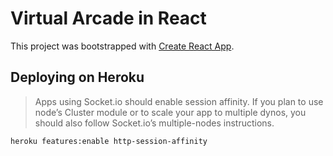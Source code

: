 # Virtual Arcade in React

This project was bootstrapped with [Create React App](https://github.com/facebook/create-react-app).

## Deploying on Heroku

> Apps using Socket.io should enable session affinity. If you plan to use node’s Cluster module or to scale your app to multiple dynos, you should also follow Socket.io’s multiple-nodes instructions.

	heroku features:enable http-session-affinity
